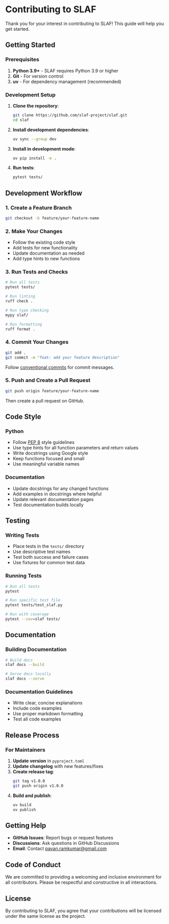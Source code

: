 # Contributing to SLAF

Thank you for your interest in contributing to SLAF! This guide will help you get started.

## Getting Started

### Prerequisites

1. **Python 3.9+** - SLAF requires Python 3.9 or higher
2. **Git** - For version control
3. **uv** - For dependency management (recommended)

### Development Setup

1. **Clone the repository**:

   ```bash
   git clone https://github.com/slaf-project/slaf.git
   cd slaf
   ```

2. **Install development dependencies**:

   ```bash
   uv sync --group dev
   ```

3. **Install in development mode**:

   ```bash
   uv pip install -e .
   ```

4. **Run tests**:
   ```bash
   pytest tests/
   ```

## Development Workflow

### 1. Create a Feature Branch

```bash
git checkout -b feature/your-feature-name
```

### 2. Make Your Changes

- Follow the existing code style
- Add tests for new functionality
- Update documentation as needed
- Add type hints to new functions

### 3. Run Tests and Checks

```bash
# Run all tests
pytest tests/

# Run linting
ruff check .

# Run type checking
mypy slaf/

# Run formatting
ruff format .
```

### 4. Commit Your Changes

```bash
git add .
git commit -m "feat: add your feature description"
```

Follow [conventional commits](https://www.conventionalcommits.org/) for commit messages.

### 5. Push and Create a Pull Request

```bash
git push origin feature/your-feature-name
```

Then create a pull request on GitHub.

## Code Style

### Python

- Follow [PEP 8](https://pep8.org/) style guidelines
- Use type hints for all function parameters and return values
- Write docstrings using Google style
- Keep functions focused and small
- Use meaningful variable names

### Documentation

- Update docstrings for any changed functions
- Add examples in docstrings where helpful
- Update relevant documentation pages
- Test documentation builds locally

## Testing

### Writing Tests

- Place tests in the `tests/` directory
- Use descriptive test names
- Test both success and failure cases
- Use fixtures for common test data

### Running Tests

```bash
# Run all tests
pytest

# Run specific test file
pytest tests/test_slaf.py

# Run with coverage
pytest --cov=slaf tests/
```

## Documentation

### Building Documentation

```bash
# Build docs
slaf docs --build

# Serve docs locally
slaf docs --serve
```

### Documentation Guidelines

- Write clear, concise explanations
- Include code examples
- Use proper markdown formatting
- Test all code examples

## Release Process

### For Maintainers

1. **Update version** in `pyproject.toml`
2. **Update changelog** with new features/fixes
3. **Create release tag**:
   ```bash
   git tag v1.0.0
   git push origin v1.0.0
   ```
4. **Build and publish**:
   ```bash
   uv build
   uv publish
   ```

## Getting Help

- **GitHub Issues**: Report bugs or request features
- **Discussions**: Ask questions in GitHub Discussions
- **Email**: Contact pavan.ramkumar@gmail.com

## Code of Conduct

We are committed to providing a welcoming and inclusive environment for all contributors. Please be respectful and constructive in all interactions.

## License

By contributing to SLAF, you agree that your contributions will be licensed under the same license as the project.
